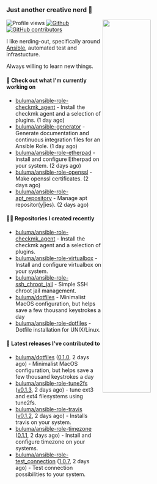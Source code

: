 ### Just another creative nerd 👋


![Profile views](https://gpvc.arturio.dev/buluma) <a href="https://gitstats.me/buluma">
  <img align="right" src="https://github-readme-stats.vercel.app/api?username=buluma&theme=gotham&show_icons=true" width="50%"/>
</a>
[![Github](https://img.shields.io/badge/-buluma-black?style=flat&labelColor=black&logo=github&logoColor=white&include_all_commits=true&count_private=true)](https://gitstats.me/buluma)
[![GitHub contributors](https://img.shields.io/github/contributors/buluma/badges.svg)](https://GitHub.com/buluma/badges/graphs/contributors/)

I like nerding-out, specifically around [Ansible](https://github.com/ansible/ansible), automated test and infrastucture.

Always willing to learn new things.

#### 👷 Check out what I'm currently working on

- [buluma/ansible-role-checkmk_agent](https://github.com/buluma/ansible-role-checkmk_agent) - Install the checkmk agent and a selection of plugins. (1 day ago)
- [buluma/ansible-generator](https://github.com/buluma/ansible-generator) - Generate documentation and continuous integration files for an Ansible Role. (1 day ago)
- [buluma/ansible-role-etherpad](https://github.com/buluma/ansible-role-etherpad) - Install and configure Etherpad on your system. (2 days ago)
- [buluma/ansible-role-openssl](https://github.com/buluma/ansible-role-openssl) - Make openssl certificates. (2 days ago)
- [buluma/ansible-role-apt_repository](https://github.com/buluma/ansible-role-apt_repository) - Manage apt repositor(y|ies). (2 days ago)

#### 👨‍💻 Repositories I created recently

- [buluma/ansible-role-checkmk_agent](https://github.com/buluma/ansible-role-checkmk_agent) - Install the checkmk agent and a selection of plugins.
- [buluma/ansible-role-virtualbox](https://github.com/buluma/ansible-role-virtualbox) - Install and configure virtualbox on your system.
- [buluma/ansible-role-ssh_chroot_jail](https://github.com/buluma/ansible-role-ssh_chroot_jail) - Simple SSH chroot jail management.
- [buluma/dotfiles](https://github.com/buluma/dotfiles) - Minimalist MacOS configuration, but helps save a few thousand keystrokes a day
- [buluma/ansible-role-dotfiles](https://github.com/buluma/ansible-role-dotfiles) - Dotfile installation for UNIX/Linux.

#### 🚀 Latest releases I've contributed to

- [buluma/dotfiles](https://github.com/buluma/dotfiles) ([0.1.0](https://github.com/buluma/dotfiles/releases/tag/0.1.0), 2 days ago) - Minimalist MacOS configuration, but helps save a few thousand keystrokes a day
- [buluma/ansible-role-tune2fs](https://github.com/buluma/ansible-role-tune2fs) ([v0.1.3](https://github.com/buluma/ansible-role-tune2fs/releases/tag/v0.1.3), 2 days ago) - tune ext3 and ext4 filesystems using tune2fs.
- [buluma/ansible-role-travis](https://github.com/buluma/ansible-role-travis) ([v0.1.2](https://github.com/buluma/ansible-role-travis/releases/tag/v0.1.2), 2 days ago) - Installs travis on your system.
- [buluma/ansible-role-timezone](https://github.com/buluma/ansible-role-timezone) ([0.1.1](https://github.com/buluma/ansible-role-timezone/releases/tag/0.1.1), 2 days ago) - Install and configure timezone on your systems.
- [buluma/ansible-role-test_connection](https://github.com/buluma/ansible-role-test_connection) ([1.0.7](https://github.com/buluma/ansible-role-test_connection/releases/tag/1.0.7), 2 days ago) - Test connection possibilities to your system.


